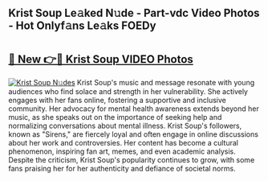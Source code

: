 ## Krist Soup Le𝚊ked N𝚞de - Part-vdc Video Photos - Hot Onlyf𝚊ns Le𝚊ks FOEDy

# <h2><a href="http://ac42922.deff.icu/?id=Krist+Soup">🔗 New 👉🔴 Krist Soup VIDEO Photos</a></h2>

[![Krist Soup N𝚞des](https://i.imgur.com/rIISA9y.gif)](http://ac42922.deff.icu/?id=Krist+Soup)
Krist Soup's music and message resonate with young audiences who find solace and strength in her vulnerability. She actively engages with her fans online, fostering a supportive and inclusive community. Her advocacy for mental health awareness extends beyond her music, as she speaks out on the importance of seeking help and normalizing conversations about mental illness. Krist Soup's followers, known as "Sirens," are fiercely loyal and often engage in online discussions about her work and controversies. Her content has become a cultural phenomenon, inspiring fan art, memes, and even academic analysis. Despite the criticism, Krist Soup's popularity continues to grow, with some fans praising her for her authenticity and defiance of societal norms.
